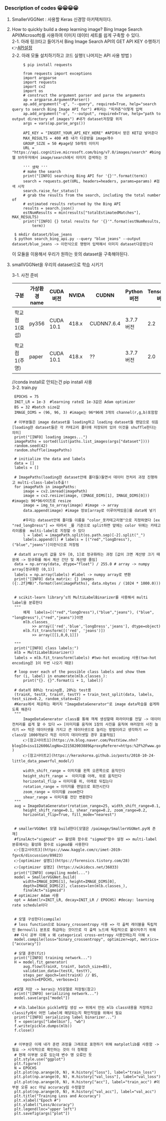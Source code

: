 ### Description of codes 😀😀😀😀
1. SmallerVGGNet : 사용할 Keras 신경망 아키텍처이다.
2. How to quickly build a deep learning image? Bing Image Search API(Microsoft)를 사용하여 이미지 데이터 세트를 쉽게 구축할 수 있다.<br>
    2-1. 아래 링크타고 들어가서  Bing Image Search API의 GET API KEY 수행하기 <br>
     👉[API설정](https://azure.microsoft.com/en-us/try/cognitive-services/?api=bing-image-search-api) <br>
    2-2. 아래 모듈 설치하기하고 코드 실행!( 나머지는 API 사용 방법 )
            
            $ pip install requests
            
            from requests import exceptions
            import argparse
            import requests
            import cv2
            import os
            # construct the argument parser and parse the arguments
            ap = argparse.ArgumentParser()
            ap.add_argument("-q", "--query", required=True, help="search query to search Bing Image API for") #쿼리는 "피캬츄"이렇게 입력
            ap.add_argument("-o", "--output", required=True, help="path to output directory of images") #내가 dataset저장할 위치
            args = vars(ap.parse_args())
            
            API_KEY = "INSERT_YOUR_API_KEY_HERE" #API에서 받은 KET값 넣어준다
            MAX_RESULTS = 400 #총 내가 다운받을 image개수
            GROUP_SIZE = 50 #page당 50개의 이미지
            URL = "https://api.cognitive.microsoft.com/bing/v7.0/images/search" #bing웹 브라우저에서 image/search에서 이미지 검색하는 것
            
            ''' 생략 '''
            # make the search
            print("[INFO] searching Bing API for '{}'".format(term))
            search = requests.get(URL, headers=headers, params=params) #검색 시작
            search.raise_for_status()
            # grab the results from the search, including the total number of
            # estimated results returned by the Bing API
            results = search.json() 
            estNumResults = min(results["totalEstimatedMatches"], MAX_RESULTS)
            print("[INFO] {} total results for '{}'".format(estNumResults,
                term))
    
        $ mkdir dataset/blue_jeans
        $ python search_bing_api.py --query "blue jeans" --output dataset/blue_jeans -> 이런식으로 명령어 입력해서 이미지 dataset다운받는다

    이 모듈을 이용해서 우리가 원하는 옷의 dataset을 구축해야된다.
    
3. smallVGGNet을 우리의 dataset으로 학습 시키기

    3-1. 사전 준비
    
    |구분|가상환경 name|CUDA 버전|NVIDA|CUDNN|Python 버전|Tensorflow 버전|Keras 버전| 추가 설치할 라이브러리|
    |----|----|------|---|---|---|---|---|---|
    |학교컴1(효섭)|py356|CUDA 10.1|418.x|CUDNN7.6.4|3.7.7 버전|2.2|2.4.3| openCV(opencv-python), request, matplotlib, numpy, imutils, sklearn
    |학교컴1(주영)|paper|CUDA 10.1|418.x| ?? |3.7.7 버전|2.0| 2.1.3| openCV(opencv-python), request, matplotlib, numpy, imutils, sklearn
    
    //conda install로 안되는건 pip install 사용<br>
    3-2. train.py
    
        EPOCHS = 75    
        INIT_LR = 1e-3  #learning rate로 1e-3값은 Adam optimizer
        BS = 32 #batch size값
        IMAGE_DIMS = (96, 96, 3) #image는 96*96에 3개의 channel(r,g,b)포함함
        
        # 이부분들은 image dataset을 loading하고 loading dataset들 랜덤으로 섞음[loading한 dataset들은 각 카테고리 폴더에 저장되어 있어 이것을 shuffle한다는 의미]
        print("[INFO] loading images...")
        imagePaths = sorted(list(paths.list_images(args["dataset"])))
        random.seed(42)
        random.shuffle(imagePaths)

        # initialize the data and labels
        data = []
        labels = []
        
        # ImagePaths(loading한 dataset안에 폴더들)돌면서 데이터 전처리 과정 진행하고 multi-class-labels추출!!
        for imagePath in imagePaths:
            image = cv2.imread(imagePath)
            image = cv2.resize(image, (IMAGE_DIMS[1], IMAGE_DIMS[0])) #image는 96*96사이즈로 resize
            image = img_to_array(image) #image -> array
            data.append(image) #image 정보[array로 이루어져있음]를 data에 넣기

            #우리는 dataset안에 폴더들 이름을 "color_옷카테고리명"으로 지정하였다 [ex "red_longDress"] => 따라서 _를 기준으로 split하면 앞에는 color 뒤에는 카테고리이름을  multi-label로 지정할 수 있다
            l = label = imagePath.split(os.path.sep)[-2].split("_") 
            labels.append(l) # labels = [("red","longDress"),("blue","jeans")]이런식으로 저장됨
            
        # data의 array의 값을 모두 [0, 1]로 정규화하는 과정 [값이 크면 계산량 크기 때문에 -> 정규화를 해서 계산 간단 및 계산량 줄임]
        data = np.array(data, dtype="float") / 255.0 # array -> numpy array[정규화한 (0,1)]
        labels = np.array(labels) #label -> numpy array로 변환
        print("[INFO] data matrix: {} images ({:.2f}MB)".format(len(imagePaths), data.nbytes / (1024 * 1000.0)))
        
        
        # scikit-learn library’s의 MultiLabelBinarizer를 사용해서 multi label을 분류한다 
        """
            예제  labels=[("red","longDress"),("blue","jeans"), ("blue", "longDress"),("red","jeans")]이면
            mlb.classes_
                >> array(['red'.'blue','longDress','jeans'], dtype=object)
            mlb.fit_transform([('red', 'jeans')])
                >> array([[1,0,0,1]])
                
        """
        print("[INFO] class labels:")
        mlb = MultiLabelBinarizer()
        labels = mlb.fit_transform(labels) #two-hot encoding 사용(two-hot encoding은 1이 두번 나오기 때문)

        # loop over each of the possible class labels and show them
        for (i, label) in enumerate(mlb.classes_):
            print("{}. {}".format(i + 1, label))

        # data의 80%는 traing용, 20%는 test용
        (trainX, testX, trainY, testY) = train_test_split(data, labels, test_size=0.2, random_state=42)
        #Keras에서 제공하는 패키지 "ImageDataGenerator"로 image data학습을 쉽게하도록 해준다
        """
            ImageDataGenerator class를 통해 객체 생성할때 파라미터를 전달 -> 데이터 전처리를 쉽게 할 수 있다 => [이미지를 움직여 1장의 사진을 움직여 여러장의 사진 늘리기 => 작은 데이터셋을 가지고 큰 데이터셋으로 늘리는 방법이라고 생각하기 => class당 1000개보다 적은 이미지 데이터셋일 경우 효율적임]
            👉[참고사이트1](https://m.blog.naver.com/PostView.nhn?blogId=isu112600&logNo=221582003889&proxyReferer=https:%2F%2Fwww.google.com%2F )
            👉[참고사이트2](https://keraskorea.github.io/posts/2018-10-24-little_data_powerful_model/)
            
            width_shift_range = 이미지를 왼쪽 오른쪽으로 움직인다
            height_shift_range =  이미지를 아래, 위로 움직인다
            horizontal_flip = 이미지를 위, 아래로 뒤집는다
            rotation_range = 이미지를 랜덤으로 회전시킨다
            zoom_range = 이미지를 zoom한다
            shear_range = 이미지를 전단 변환한다
        """
        aug = ImageDataGenerator(rotation_range=25, width_shift_range=0.1,
            height_shift_range=0.1, shear_range=0.2, zoom_range=0.2,
            horizontal_flip=True, fill_mode="nearest")
           
        
        # smallerVGGNet 모델 build한다[모델은 /paimage/SmallerVGGNet.py에 존재]
        #finalAct="sigmoid" => 활성화 함수로 "sigmod"함수 설정 => multi-label 분류에서는 활성화 함수로 sigmod를 사용한다
        👉[참고사이트3](https://www.kaggle.com/c/imet-2019-fgvc6/discussion/89823)
        👉[optimizer 설명1](https://forensics.tistory.com/28)
        👉[optimizer 설명2] (https://wikidocs.net/36033)
        print("[INFO] compiling model...")
        model = SmallerVGGNet.build(
            width=IMAGE_DIMS[1], height=IMAGE_DIMS[0],
            depth=IMAGE_DIMS[2], classes=len(mlb.classes_),
            finalAct="sigmoid")
        # optimizer Adam 사용
        opt = Adam(lr=INIT_LR, decay=INIT_LR / EPOCHS) #decay: learning rate schedule이다
        
        
        # 모델 구성한다(compile)
        # loss function으로 binary_crossentropy 사용 => 각 출력 레이블을 독립적 인 Bernoulli 분포로 취급하는 것이므로 각 출력 노드에 독립적으로 불이익주기 위해
        ## 다시 공부 이해 x 왜 categorical cross-entropy 사용안하는지 이해 x 
        model.compile(loss="binary_crossentropy", optimizer=opt, metrics=["accuracy"])

        # 모델 훈련(fit)
        print("[INFO] training network...")
        H = model.fit_generator(
            aug.flow(trainX, trainY, batch_size=BS),
            validation_data=(testX, testY),
            steps_per_epoch=len(trainX) // BS,
            epochs=EPOCHS, verbose=1)
         
        #모델 저장 -> keras는 h5모델로 저장됨(참고)
        print("[INFO] serializing network...")
        model.save(args["model"])
        
        # mlb.labelbin pickle파일 생성 => 위에서 만든 mlb class내용을 저장하고 classify에서 어떤 label에 해당되는지 확인작업을 위해서 필요
        print("[INFO] serializing label binarizer...")
        f = open(args["labelbin"], "wb")
        f.write(pickle.dumps(mlb))
        f.close()
        
        
        # 이부분은 이제 내가 훈련 과정을 그래프로 표현하기 위해 matplotlib를 사용함 -> 필요 -> 시각적으로 확인하는 것이 더 정확함
        # 현재 이부분 오류 있는데 변수 명 오류인 듯 
        plt.style.use("ggplot")
        plt.figure()
        N = EPOCHS
        plt.plot(np.arange(0, N), H.history["loss"], label="train_loss")
        plt.plot(np.arange(0, N), H.history["val_loss"], label="val_loss")
        plt.plot(np.arange(0, N), H.history["acc"], label="train_acc") #이부분 오류 acc 아님 accuracy임 수정할것
        plt.plot(np.arange(0, N), H.history["val_acc"], label="val_acc")
        plt.title("Training Loss and Accuracy")
        plt.xlabel("Epoch #")
        plt.ylabel("Loss/Accuracy")
        plt.legend(loc="upper left")
        plt.savefig(args["plot"])

